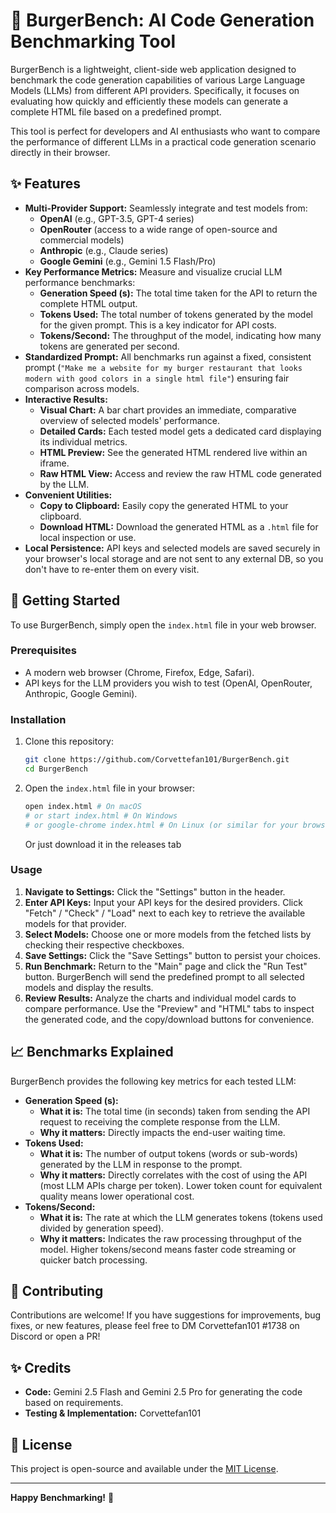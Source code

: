 # 🍔 BurgerBench: AI Code Generation Benchmarking Tool

BurgerBench is a lightweight, client-side web application designed to benchmark the code generation capabilities of various Large Language Models (LLMs) from different API providers. Specifically, it focuses on evaluating how quickly and efficiently these models can generate a complete HTML file based on a predefined prompt.

This tool is perfect for developers and AI enthusiasts who want to compare the performance of different LLMs in a practical code generation scenario directly in their browser.

## ✨ Features

*   **Multi-Provider Support:** Seamlessly integrate and test models from:
    *   **OpenAI** (e.g., GPT-3.5, GPT-4 series)
    *   **OpenRouter** (access to a wide range of open-source and commercial models)
    *   **Anthropic** (e.g., Claude series)
    *   **Google Gemini** (e.g., Gemini 1.5 Flash/Pro)
*   **Key Performance Metrics:** Measure and visualize crucial LLM performance benchmarks:
    *   **Generation Speed (s):** The total time taken for the API to return the complete HTML output.
    *   **Tokens Used:** The total number of tokens generated by the model for the given prompt. This is a key indicator for API costs.
    *   **Tokens/Second:** The throughput of the model, indicating how many tokens are generated per second.
*   **Standardized Prompt:** All benchmarks run against a fixed, consistent prompt (`"Make me a website for my burger restaurant that looks modern with good colors in a single html file"`) ensuring fair comparison across models.
*   **Interactive Results:**
    *   **Visual Chart:** A bar chart provides an immediate, comparative overview of selected models' performance.
    *   **Detailed Cards:** Each tested model gets a dedicated card displaying its individual metrics.
    *   **HTML Preview:** See the generated HTML rendered live within an iframe.
    *   **Raw HTML View:** Access and review the raw HTML code generated by the LLM.
*   **Convenient Utilities:**
    *   **Copy to Clipboard:** Easily copy the generated HTML to your clipboard.
    *   **Download HTML:** Download the generated HTML as a `.html` file for local inspection or use.
*   **Local Persistence:** API keys and selected models are saved securely in your browser's local storage and are not sent to any external DB, so you don't have to re-enter them on every visit.

## 🚀 Getting Started

To use BurgerBench, simply open the `index.html` file in your web browser.

### Prerequisites

*   A modern web browser (Chrome, Firefox, Edge, Safari).
*   API keys for the LLM providers you wish to test (OpenAI, OpenRouter, Anthropic, Google Gemini).

### Installation

1.  Clone this repository:
    ```bash
    git clone https://github.com/Corvettefan101/BurgerBench.git
    cd BurgerBench
    ```
2.  Open the `index.html` file in your browser:
    ```bash
    open index.html # On macOS
    # or start index.html # On Windows
    # or google-chrome index.html # On Linux (or similar for your browser)
    ```
    Or just download it in the releases tab

### Usage

1.  **Navigate to Settings:** Click the "Settings" button in the header.
2.  **Enter API Keys:** Input your API keys for the desired providers. Click "Fetch" / "Check" / "Load" next to each key to retrieve the available models for that provider.
3.  **Select Models:** Choose one or more models from the fetched lists by checking their respective checkboxes.
4.  **Save Settings:** Click the "Save Settings" button to persist your choices.
5.  **Run Benchmark:** Return to the "Main" page and click the "Run Test" button. BurgerBench will send the predefined prompt to all selected models and display the results.
6.  **Review Results:** Analyze the charts and individual model cards to compare performance. Use the "Preview" and "HTML" tabs to inspect the generated code, and the copy/download buttons for convenience.

## 📈 Benchmarks Explained

BurgerBench provides the following key metrics for each tested LLM:

*   **Generation Speed (s):**
    *   **What it is:** The total time (in seconds) taken from sending the API request to receiving the complete response from the LLM.
    *   **Why it matters:** Directly impacts the end-user waiting time.
*   **Tokens Used:**
    *   **What it is:** The number of output tokens (words or sub-words) generated by the LLM in response to the prompt.
    *   **Why it matters:** Directly correlates with the cost of using the API (most LLM APIs charge per token). Lower token count for equivalent quality means lower operational cost.
*   **Tokens/Second:**
    *   **What it is:** The rate at which the LLM generates tokens (tokens used divided by generation speed).
    *   **Why it matters:** Indicates the raw processing throughput of the model. Higher tokens/second means faster code streaming or quicker batch processing.

## 🤝 Contributing

Contributions are welcome! If you have suggestions for improvements, bug fixes, or new features, please feel free to DM Corvettefan101 #1738 on Discord or open a PR! 

## ✨ Credits

*   **Code:** Gemini 2.5 Flash and Gemini 2.5 Pro for generating the code based on requirements.
*   **Testing & Implementation:** Corvettefan101

## 📄 License

This project is open-source and available under the [MIT License](LICENSE).

---

**Happy Benchmarking!** 🍔
